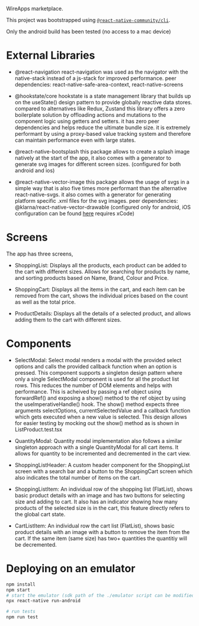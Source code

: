 WireApps marketplace.

This project was bootstrapped using [`@react-native-community/cli`](https://github.com/react-native-community/cli).

Only the android build has been tested (no access to a mac device)

# External Libraries

- @react-navigation
react-navigation was used as the navigator with the native-stack instead of a js-stack for improved performance.
peer dependencies: react-native-safe-area-context, react-native-screens

- @hookstate/core
hookstate is a state management library that builds up on the useState() design pattern to provide globally reactive data stores. compared to alternatives like Redux, Zustand this library offers a zero boilerplate solution by offloading actions and mutations to the component logic using getters and setters. it has zero peer dependencies and helps reduce the ultimate bundle size. it is extremely performant by using a proxy-based value tracking system and therefore can maintain performance even with large states.

- @react-native-bootsplash
this package allows to create a splash image natively at the start of the app, it also comes with a generator to generate svg images for different screen sizes.
(configured for both android and ios)

- @react-native-vector-image
this package allows the usage of svgs in a simple way that is also five times
more performant than the alternative react-native-svgs. it also comes with a generator for generating platform specific .xml files for the svg images.
peer dependencies: @klarna/react-native-vector-drawable
(configured only for android, iOS configuration can be found [here](https://www.npmjs.com/package/react-native-vector-image#ios) requires xCode)

# Screens

The app has three screens,

- ShoppingList: Displays all the products, each product can be added to the cart with different sizes. Allows for searching for products by name, and sorting products based on Name, Brand, Colour and Price.

- ShoppingCart: Displays all the items in the cart, and each item can be removed from the cart, shows the individual prices based on the count as well as the total price.

- ProductDetails: Displays all the details of a selected product, and allows adding them to the cart with different sizes.

# Components

- SelectModal: Select modal renders a modal with the provided select options and calls the provided callback function when an option is pressed.
This component supports a singleton design pattern where only a single SelectModal component is used for all the product list rows. This reduces the number of DOM elements and helps with performance.
This is acheived by passing a ref object using forwardRef() and exposing a show() method to the ref object by using the useImperativeHandle() hook.
The show() method expects three arguments selectOptions, currentSelectedValue and a callback function which gets executed when a new value is selected.
This design allows for easier testing by mocking out the show() method as is shown in ListProduct.test.tsx

- QuantityModal: Quantity modal implementation also follows a similar singleton approach with a single QuantityModal for all cart items. It allows for quantity to be incremented and decremented in the cart view.

- ShoppingListHeader: A custom header component for the ShoppingList screen with a search bar and a button to the ShoppingCart screen which also indicates the total number of items on the cart.

- ShoppingListItem: An individual row of the shopping list (FlatList), shows basic product details with an image and has two buttons for selecting size and adding to cart. It also has an indicator showing how many products of the selected size is in the cart, this feature directly refers to the global cart state.

- CartListItem: An individual row the cart list (FlatList), shows basic product details with an image with a button to remove the item from the cart. If the same item (same size) has two+ quantities the quantitiy will be decremented.




# Deploying on an emulator


```bash
npm install
npm start
# start the emulator (sdk path of the ./emulator script can be modified for the environment)
npx react-native run-android

# run tests
npm run test

